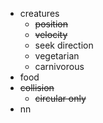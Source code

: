 - creatures
  - ~~position~~
  - ~~velocity~~
  - seek direction
  - vegetarian
  - carnivorous
- food
- ~~collision~~
  - ~~circular only~~
- nn
